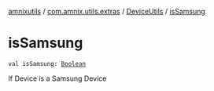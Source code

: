 [amnixutils](../../index.md) / [com.amnix.utils.extras](../index.md) / [DeviceUtils](index.md) / [isSamsung](./is-samsung.md)

# isSamsung

`val isSamsung: `[`Boolean`](https://kotlinlang.org/api/latest/jvm/stdlib/kotlin/-boolean/index.html)

If Device is a Samsung Device

